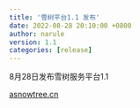 ```yaml
---
title: '雪树平台1.1 发布'
date: 2022-08-28 20:10:00 +0800
author: narule
version: 1.1
categories: [release]
---
```


8月28日发布雪树服务平台1.1

[asnowtree.cn](https://www.asnowtree.cn)